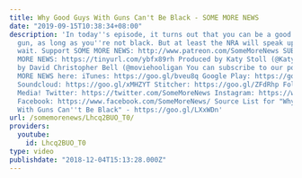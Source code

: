 ```yaml
---
title: Why Good Guys With Guns Can't Be Black - SOME MORE NEWS
date: "2019-09-15T10:38:34+08:00"
description: 'In today''s episode, it turns out that you can be a good guy with a
  gun, as long as you''re not black. But at least the NRA will speak up and... Oh,
  wait. Support SOME MORE NEWS: http://www.patreon.com/SomeMoreNews SUBSCRIBE to SOME
  MORE NEWS: https://tinyurl.com/ybfx89rh Produced by Katy Stoll (@KatyStoll). Written
  by David Christopher Bell (@moviehooligan You can subscribe to our podcast EVEN
  MORE NEWS here: iTunes: https://goo.gl/bveu8q Google Play: https://goo.gl/zpnhN9
  Soundcloud: https://goo.gl/xMHZYT Stitcher: https://goo.gl/ZFdRhp Follow us on social
  Media! Twitter: https://twitter.com/SomeMoreNews Instagram: https://www.instagram.com/SomeMoreNews/
  Facebook: https://www.facebook.com/SomeMoreNews/ Source List for "Why Good Guys
  With Guns Can''t Be Black" - https://goo.gl/LXxWDn'
url: /somemorenews/Lhcq2BUO_T0/
providers:
  youtube:
    id: Lhcq2BUO_T0
type: video
publishdate: "2018-12-04T15:13:28.000Z"
---
```

